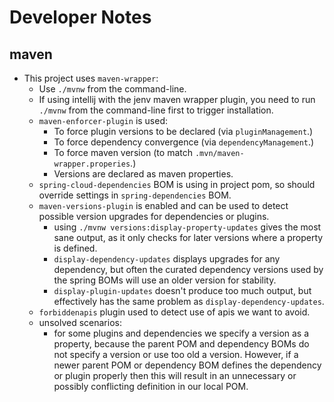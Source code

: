 # Developer Notes

## maven

- This project uses `maven-wrapper`:
  - Use `./mvnw` from the command-line.
  - If using intellij with the jenv maven wrapper plugin, you need to run `./mvnw` from the command-line first to
    trigger installation.
  - `maven-enforcer-plugin` is used:
    - To force plugin versions to be declared (via `pluginManagement`.)
    - To force dependency convergence (via `dependencyManagement`.)
    - To force maven version (to match `.mvn/maven-wrapper.properies`.)
    - Versions are declared as maven properties. 
  - `spring-cloud-dependencies` BOM is using in project pom, so should override settings in `spring-dependencies` BOM.
  - `maven-versions-plugin` is enabled and can be used to detect possible version upgrades for dependencies or plugins.
    - using `./mvnw versions:display-property-updates` gives the most sane output, as it only checks for later versions
      where a property is defined.
    - `display-dependency-updates` displays upgrades for any dependency, but often the curated dependency versions used
      by the spring BOMs will use an older version for stability.
    - `display-plugin-updates` doesn't produce too much output, but effectively has the same problem as
      `display-dependency-updates`.
  - `forbiddenapis` plugin used to detect use of apis we want to avoid.
  - unsolved scenarios:
    - for some plugins and dependencies we specify a version as a property, because the parent POM and dependency BOMs
      do not specify a version or use too old a version. However, if a newer parent POM or dependency BOM defines the
      dependency or plugin properly then this will result in an unnecessary or possibly conflicting definition in our
      local POM.